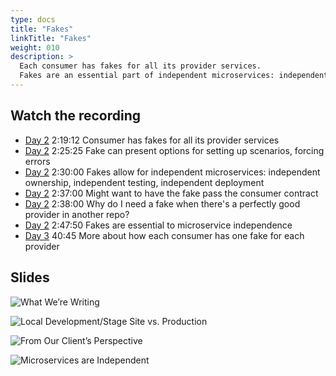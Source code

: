 ```yaml
---
type: docs
title: "Fakes"
linkTitle: "Fakes"
weight: 010
description: >
  Each consumer has fakes for all its provider services.
  Fakes are an essential part of independent microservices: independent ownership, independent testing, independent deployment.
---
```


## Watch the recording

 - [Day 2](https://onbeco.sharepoint.com/sites/Technology/Shared%20Documents/General/Architecture/Presentations/Onbe%20Microservices%20Bootcamp/Recorded%20Sessions/Bootcamp%202021-09-16%20Day%202.mp4)
   2:19:12 Consumer has fakes for all its provider services
 - [Day 2](https://onbeco.sharepoint.com/sites/Technology/Shared%20Documents/General/Architecture/Presentations/Onbe%20Microservices%20Bootcamp/Recorded%20Sessions/Bootcamp%202021-09-16%20Day%202.mp4)
   2:25:25 Fake can present options for setting up scenarios, forcing errors
 - [Day 2](https://onbeco.sharepoint.com/sites/Technology/Shared%20Documents/General/Architecture/Presentations/Onbe%20Microservices%20Bootcamp/Recorded%20Sessions/Bootcamp%202021-09-16%20Day%202.mp4)
   2:30:00 Fakes allow for independent microservices: independent ownership, independent testing, independent deployment
 - [Day 2](https://onbeco.sharepoint.com/sites/Technology/Shared%20Documents/General/Architecture/Presentations/Onbe%20Microservices%20Bootcamp/Recorded%20Sessions/Bootcamp%202021-09-16%20Day%202.mp4)
   2:37:00 Might want to have the fake pass the consumer contract
 - [Day 2](https://onbeco.sharepoint.com/sites/Technology/Shared%20Documents/General/Architecture/Presentations/Onbe%20Microservices%20Bootcamp/Recorded%20Sessions/Bootcamp%202021-09-16%20Day%202.mp4)
   2:38:00 Why do I need a fake when there's a perfectly good provider in another repo?
 - [Day 2](https://onbeco.sharepoint.com/sites/Technology/Shared%20Documents/General/Architecture/Presentations/Onbe%20Microservices%20Bootcamp/Recorded%20Sessions/Bootcamp%202021-09-16%20Day%202.mp4)
   2:47:50 Fakes are essential to microservice independence
 - [Day 3](https://onbeco.sharepoint.com/sites/Technology/Shared%20Documents/General/Architecture/Presentations/Onbe%20Microservices%20Bootcamp/Recorded%20Sessions/Bootcamp%202021-09-17%20Day%203.mp4)
   40:45 More about how each consumer has one fake for each provider

## Slides

![What We’re Writing](/images/bootcamp-slides/microservices-bootcamp/Slide17.PNG)

![Local Development/Stage Site vs. Production](/images/bootcamp-slides/microservices-bootcamp/Slide18.PNG)

![From Our Client’s Perspective](/images/bootcamp-slides/microservices-bootcamp/Slide19.PNG)

![Microservices are Independent](/images/bootcamp-slides/microservices-bootcamp/Slide73.PNG)
